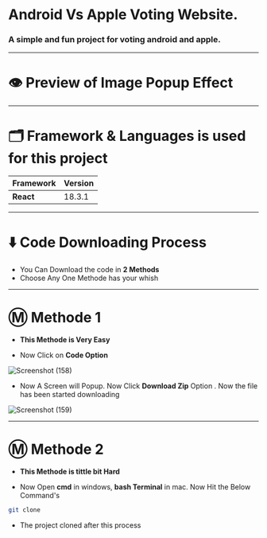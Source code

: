 # Android Vs Apple Voting Website.
### A simple and fun project for voting android and apple.

---
# 👁️ Preview of Image Popup Effect

<div align='center'>
  


</div>

---

# 🗂️ Framework & Languages is used for this project

| Framework  | Version |
| ------------- | ------------- |
| **React**  | 18.3.1  |

---

# ⬇️ Code Downloading Process

* You Can Download the code in **2 Methods**
* Choose Any One Methode has your whish
  
---

# Ⓜ️ Methode 1

* **This Methode is Very Easy**

* Now Click on __Code Option__

![Screenshot (158)](https://user-images.githubusercontent.com/66934377/164152919-f2854829-535d-4227-9c2f-031f8051f6ac.png)

* Now A Screen will Popup. Now Click **Download Zip** Option . Now the file has been started downloading 

![Screenshot (159)](https://user-images.githubusercontent.com/66934377/164153128-b64e85a2-e40c-4457-9835-a749ac79acd6.png)

---

# Ⓜ️ Methode 2

* **This Methode is tittle bit Hard**

* Now Open **cmd** in windows, **bash Terminal** in mac. Now Hit the Below Command's

```bash
git clone 
```

* The project cloned after this process
